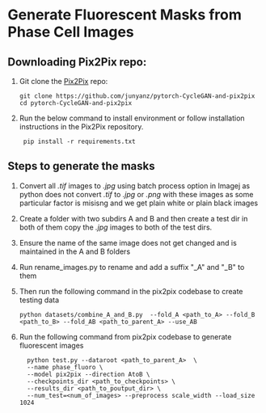 # Generate Fluorescent Masks from Phase Cell Images


## Downloading Pix2Pix repo:
1. Git clone the [Pix2Pix](https://github.com/junyanz/pytorch-CycleGAN-and-pix2pix) repo:
    ```
    git clone https://github.com/junyanz/pytorch-CycleGAN-and-pix2pix
    cd pytorch-CycleGAN-and-pix2pix
    ```
2. Run the below command to install environment or follow installation instructions in the Pix2Pix repository.
   ```
    pip install -r requirements.txt
   ``` 

## Steps to generate the masks
1. Convert all *.tif* images to *.jpg* using batch process option in Imagej as python does not convert *.tif* to *.jpg* or *.png* with these images as some particular factor is misisng and we get plain white or plain black images
2. Create a folder with two subdirs A and B and then create a test dir in both of them copy the *.jpg* images to both of the test dirs. 
3. Ensure the name of the same image does not get changed and is maintained in the A and B folders
3. Run rename_images.py to rename and add a  suffix "_A" and "_B" to them
4. Then run the following command  in the pix2pix codebase to create testing data

    ```
    python datasets/combine_A_and_B.py  --fold_A <path_to_A> --fold_B <path_to_B> --fold_AB <path_to_parent_A> --use_AB 
    ```
5. Run the following command from pix2pix codebase to generate fluorescent images
    ```
      python test.py --dataroot <path_to_parent_A>  \
      --name phase_fluoro \
      --model pix2pix --direction AtoB \
      --checkpoints_dir <path_to_checkpoints> \
      --results_dir <path_to_poutput_dir> \
      --num_test=<num_of_images> --preprocess scale_width --load_size 1024
    ```

